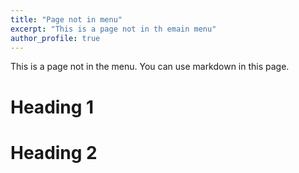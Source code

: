 ```yaml
---
title: "Page not in menu"
excerpt: "This is a page not in th emain menu"
author_profile: true
---
```


This is a page not in the menu. You can use markdown in this page.

Heading 1
======

Heading 2
======
